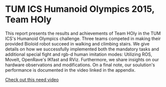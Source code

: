 # TUM ICS Humanoid Olympics 2015, Team HOly

This report presents the results and achievements of Team HOly in the TUM ICS's Humanoid Olympics challenge.
Three teams competed in making their provided Bioloid robot succeed in walking and climbing stairs.
We give details on how we successfully implemented both the mandatory tasks and additional special fight and rgb-d human imitation modes: Utilizing ROS, MoveIt, OpenRave's IKfast and RViz. Furthermore, we share insights on our hardware observations and modifications.
On a final note, our soulution's performance is documented in the video linked in the appendix.

[Check out this need video](https://www.youtube.com/watch?v=PQb3ZKncxoc&feature=youtu.be)
